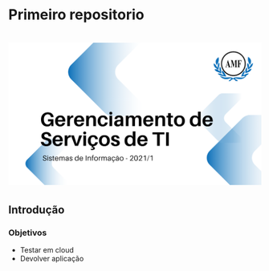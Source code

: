 # Primeiro repositorio

<h1 align="center">
  <img alt="Logo do repositório incluindo o nome da disciplina, logo da AMF e o semestre 2021/1 " src="capaGit.png" width="650px">
</h1>


## Introdução

### Objetivos

- Testar em cloud
- Devolver aplicação

